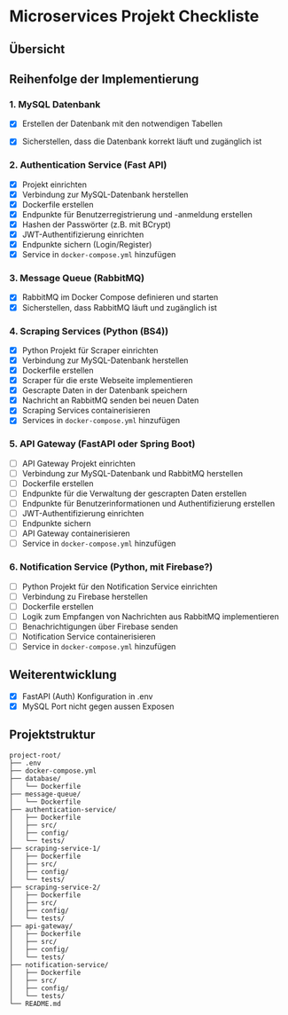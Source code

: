 
# Microservices Projekt Checkliste

## Übersicht

## Reihenfolge der Implementierung

### 1. MySQL Datenbank
- [x] Erstellen der Datenbank mit den notwendigen Tabellen
- [x] Sicherstellen, dass die Datenbank korrekt läuft und zugänglich ist


### 2. Authentication Service (Fast API)
- [x] Projekt einrichten
- [x] Verbindung zur MySQL-Datenbank herstellen
- [x] Dockerfile erstellen
- [x] Endpunkte für Benutzerregistrierung und -anmeldung erstellen
- [x] Hashen der Passwörter (z.B. mit BCrypt)
- [x] JWT-Authentifizierung einrichten
- [x] Endpunkte sichern (Login/Register)
- [x] Service in `docker-compose.yml` hinzufügen

### 3. Message Queue (RabbitMQ)
- [x] RabbitMQ im Docker Compose definieren und starten
- [x] Sicherstellen, dass RabbitMQ läuft und zugänglich ist

### 4. Scraping Services (Python (BS4))
- [x] Python Projekt für Scraper einrichten
- [x] Verbindung zur MySQL-Datenbank herstellen
- [x] Dockerfile erstellen
- [x] Scraper für die erste Webseite implementieren
- [x] Gescrapte Daten in der Datenbank speichern
- [x] Nachricht an RabbitMQ senden bei neuen Daten
- [x] Scraping Services containerisieren
- [x] Services in `docker-compose.yml` hinzufügen

### 5. API Gateway (FastAPI oder Spring Boot)
- [ ] API Gateway Projekt einrichten
- [ ] Verbindung zur MySQL-Datenbank und RabbitMQ herstellen
- [ ] Dockerfile erstellen
- [ ] Endpunkte für die Verwaltung der gescrapten Daten erstellen
- [ ] Endpunkte für Benutzerinformationen und Authentifizierung erstellen
- [ ] JWT-Authentifizierung einrichten
- [ ] Endpunkte sichern
- [ ] API Gateway containerisieren
- [ ] Service in `docker-compose.yml` hinzufügen

### 6. Notification Service (Python, mit Firebase?)
- [ ] Python Projekt für den Notification Service einrichten
- [ ] Verbindung zu Firebase herstellen
- [ ] Dockerfile erstellen
- [ ] Logik zum Empfangen von Nachrichten aus RabbitMQ implementieren
- [ ] Benachrichtigungen über Firebase senden
- [ ] Notification Service containerisieren
- [ ] Service in `docker-compose.yml` hinzufügen

## Weiterentwicklung
- [x] FastAPI (Auth) Konfiguration in .env
- [x] MySQL Port nicht gegen aussen Exposen

## Projektstruktur

```
project-root/
├── .env
├── docker-compose.yml
├── database/
│   └── Dockerfile
├── message-queue/
│   └── Dockerfile
├── authentication-service/
│   ├── Dockerfile
│   ├── src/
│   ├── config/
│   └── tests/
├── scraping-service-1/
│   ├── Dockerfile
│   ├── src/
│   ├── config/
│   └── tests/
├── scraping-service-2/
│   ├── Dockerfile
│   ├── src/
│   ├── config/
│   └── tests/
├── api-gateway/
│   ├── Dockerfile
│   ├── src/
│   ├── config/
│   └── tests/
├── notification-service/
│   ├── Dockerfile
│   ├── src/
│   ├── config/
│   └── tests/
└── README.md
```


